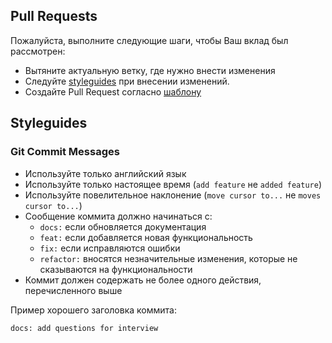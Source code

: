 ## Pull Requests

Пожалуйста, выполните следующие шаги, чтобы Ваш вклад был рассмотрен:

- Вытяните актуальную ветку, где нужно внести изменения
- Следуйте [styleguides](#styleguides) при внесении изменений.
- Создайте Pull Request согласно [шаблону](PULL_REQUEST_TEMPLATE.md)

## Styleguides

### Git Commit Messages

- Используйте только английский язык
- Используйте только настоящее время (`add feature` не `added feature`)
- Используйте повелительное наклонение (`move cursor to...` не `moves cursor to...`)
- Сообщение коммита должно начинаться с:
  - `docs:` если обновляется документация
  - `feat:` если добавляется новая функциональность
  - `fix:` если исправляются ошибки
  - `refactor:` вносятся незначительные изменения, которые не сказываются на функциональности
- Коммит должен содержать не более одного действия, перечисленного выше

Пример хорошего заголовка коммита:

```
docs: add questions for interview
```
